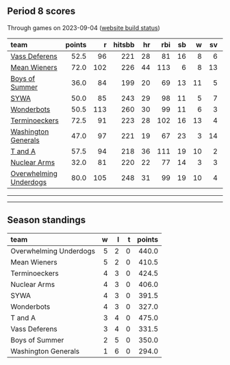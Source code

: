

## Period 8 scores

Through games on 2023-09-04 ([website build status](https://github.com/brian-bot/pl-site/actions))


|team                   | points|   r| hitsbb| hr| rbi| sb|  w| sv|  so|   era|  whip|
|:----------------------|------:|---:|------:|--:|---:|--:|--:|--:|---:|-----:|-----:|
|[Vass Deferens](./vassdeferens)|   52.5|  96|    221| 28|  81| 16|  8|  6| 125| 3.896| 1.367|
|[Mean Wieners](./meanwieners)|   72.0| 102|    226| 44| 113|  6|  8| 13| 125| 3.822| 1.084|
|[Boys of Summer](./boysofsummer)|   36.0|  84|    199| 20|  69| 13| 11|  5| 120| 4.693| 1.364|
|[SYWA](./sywa)         |   50.0|  85|    243| 29|  98| 11|  5|  7| 146| 4.838| 1.315|
|[Wonderbots](./wonderbots)|   50.5| 113|    260| 30|  99| 11|  6|  3| 145| 5.625| 1.382|
|[Terminoeckers](./terminoeckers)|   72.5|  91|    223| 28| 102| 16| 13|  4| 153| 3.041| 0.993|
|[Washington Generals](./washingtongenerals)|   47.0|  97|    221| 19|  67| 23|  3| 14|  89| 4.500| 1.311|
|[T and A](./tanda)     |   57.5|  94|    218| 36| 111| 19| 10|  2| 146| 4.192| 1.370|
|[Nuclear Arms](./nucleararms)|   32.0|  81|    220| 22|  77| 14|  3|  3|  85| 4.468| 1.176|
|[Overwhelming Underdogs](./overwhelmingunderdogs)|   80.0| 105|    248| 31|  99| 19| 10|  4| 157| 3.318| 1.120|

* * *
* * *

## Season standings


|team                   |  w|  l|  t| points|
|:----------------------|--:|--:|--:|------:|
|Overwhelming Underdogs |  5|  2|  0|  440.0|
|Mean Wieners           |  5|  2|  0|  410.5|
|Terminoeckers          |  4|  3|  0|  424.5|
|Nuclear Arms           |  4|  3|  0|  406.0|
|SYWA                   |  4|  3|  0|  391.5|
|Wonderbots             |  4|  3|  0|  327.0|
|T and A                |  3|  4|  0|  475.0|
|Vass Deferens          |  3|  4|  0|  331.5|
|Boys of Summer         |  2|  5|  0|  350.0|
|Washington Generals    |  1|  6|  0|  294.0|


